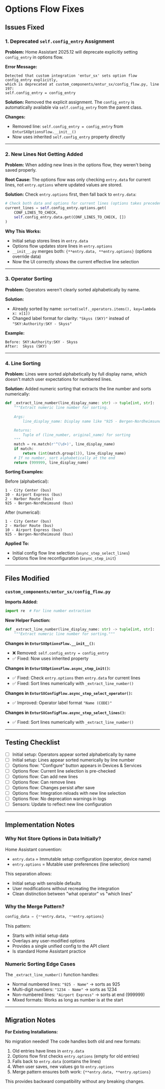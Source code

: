 # Options Flow Fixes

## Issues Fixed

### 1. Deprecated `self.config_entry` Assignment
**Problem:** Home Assistant 2025.12 will deprecate explicitly setting `config_entry` in options flow.

**Error Message:**
```
Detected that custom integration 'entur_sx' sets option flow config_entry explicitly, 
which is deprecated at custom_components/entur_sx/config_flow.py, line 197: 
self.config_entry = config_entry
```

**Solution:** Removed the explicit assignment. The `config_entry` is automatically available via `self.config_entry` from the parent class.

**Changes:**
- Removed line: `self.config_entry = config_entry` from `EnturSXOptionsFlow.__init__()`
- Now uses inherited `self.config_entry` property directly

---

### 2. New Lines Not Getting Added
**Problem:** When adding new lines in the options flow, they weren't being saved properly.

**Root Cause:** The options flow was only checking `entry.data` for current lines, not `entry.options` where updated values are stored.

**Solution:** Check `entry.options` first, then fall back to `entry.data`:

```python
# Check both data and options for current lines (options takes precedence)
current_lines = self.config_entry.options.get(
    CONF_LINES_TO_CHECK,
    self.config_entry.data.get(CONF_LINES_TO_CHECK, [])
)
```

**Why This Works:**
- Initial setup stores lines in `entry.data`
- Options flow updates store lines in `entry.options`
- `__init__.py` merges both: `{**entry.data, **entry.options}` (options override data)
- Now the UI correctly shows the current effective line selection

---

### 3. Operator Sorting
**Problem:** Operators weren't clearly sorted alphabetically by name.

**Solution:** 
- Already sorted by name: `sorted(self._operators.items(), key=lambda x: x[1])`
- Changed label format for clarity: `"Skyss (SKY)"` instead of `"SKY:Authority:SKY - Skyss"`

**Example:**
```
Before: SKY:Authority:SKY - Skyss
After:  Skyss (SKY)
```

---

### 4. Line Sorting
**Problem:** Lines were sorted alphabetically by full display name, which doesn't match user expectations for numbered lines.

**Solution:** Added numeric sorting that extracts the line number and sorts numerically:

```python
def _extract_line_number(line_display_name: str) -> tuple[int, str]:
    """Extract numeric line number for sorting.
    
    Args:
        line_display_name: Display name like "925 - Bergen-Nordheimsund (bus)"
        
    Returns:
        Tuple of (line_number, original_name) for sorting
    """
    match = re.match(r'^(\d+)', line_display_name)
    if match:
        return (int(match.group(1)), line_display_name)
    # If no number, sort alphabetically at the end
    return (999999, line_display_name)
```

**Sorting Examples:**

Before (alphabetical):
```
1 - City Center (bus)
10 - Airport Express (bus)
2 - Harbor Route (bus)
925 - Bergen-Nordheimsund (bus)
```

After (numerical):
```
1 - City Center (bus)
2 - Harbor Route (bus)
10 - Airport Express (bus)
925 - Bergen-Nordheimsund (bus)
```

**Applied To:**
- Initial config flow line selection (`async_step_select_lines`)
- Options flow line reconfiguration (`async_step_init`)

---

## Files Modified

### `custom_components/entur_sx/config_flow.py`

**Imports Added:**
```python
import re  # For line number extraction
```

**New Helper Function:**
```python
def _extract_line_number(line_display_name: str) -> tuple[int, str]:
    """Extract numeric line number for sorting."""
```

**Changes in `EnturSXOptionsFlow.__init__()`:**
- ❌ Removed: `self.config_entry = config_entry`
- ✅ Fixed: Now uses inherited property

**Changes in `EnturSXOptionsFlow.async_step_init()`:**
- ✅ Fixed: Check `entry.options` then `entry.data` for current lines
- ✅ Fixed: Sort lines numerically with `_extract_line_number()`

**Changes in `EnturSXConfigFlow.async_step_select_operator()`:**
- ✅ Improved: Operator label format `"Name (CODE)"`

**Changes in `EnturSXConfigFlow.async_step_select_lines()`:**
- ✅ Fixed: Sort lines numerically with `_extract_line_number()`

---

## Testing Checklist

- [ ] Initial setup: Operators appear sorted alphabetically by name
- [ ] Initial setup: Lines appear sorted numerically by line number
- [ ] Options flow: "Configure" button appears in Devices & Services
- [ ] Options flow: Current line selection is pre-checked
- [ ] Options flow: Can add new lines
- [ ] Options flow: Can remove lines
- [ ] Options flow: Changes persist after save
- [ ] Options flow: Integration reloads with new line selection
- [ ] Options flow: No deprecation warnings in logs
- [ ] Sensors: Update to reflect new line configuration

---

## Implementation Notes

### Why Not Store Options in Data Initially?

Home Assistant convention:
- `entry.data` = Immutable setup configuration (operator, device name)
- `entry.options` = Mutable user preferences (line selection)

This separation allows:
- Initial setup with sensible defaults
- User modifications without recreating the integration
- Clean distinction between "what operator" vs "which lines"

### Why the Merge Pattern?

```python
config_data = {**entry.data, **entry.options}
```

This pattern:
- Starts with initial setup data
- Overlays any user-modified options
- Provides a single unified config to the API client
- Is standard Home Assistant practice

### Numeric Sorting Edge Cases

The `_extract_line_number()` function handles:
- Normal numbered lines: `"925 - Name"` → sorts as 925
- Multi-digit numbers: `"1234 - Name"` → sorts as 1234
- Non-numbered lines: `"Airport Express"` → sorts at end (999999)
- Mixed formats: Works as long as number is at the start

---

## Migration Notes

**For Existing Installations:**

No migration needed! The code handles both old and new formats:

1. Old entries have lines in `entry.data`
2. Options flow first checks `entry.options` (empty for old entries)
3. Falls back to `entry.data` (contains the lines)
4. When user saves, new values go to `entry.options`
5. Merge pattern ensures both work: `{**entry.data, **entry.options}`

This provides backward compatibility without any breaking changes.
